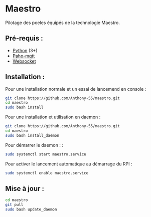 # Maestro
 Pilotage des poeles équipés de la technologie Maestro.
 
 Pré-requis :
 ------------
* [Python](http://www.python.org) (3+)
* [Paho-mqtt](https://pypi.org/project/paho-mqtt/)
* [Websocket](https://pypi.org/project/websocket_client/)
	
Installation :
--------------

Pour une installation normale et un essai de lancemend en console :
```sh
git clone https://github.com/Anthony-55/maestro.git
cd maestro
sudo bash install
```
Pour une installation et utilisation en daemon :
```sh
git clone https://github.com/Anthony-55/maestro.git
cd maestro
sudo bash install_daemon
```

Pour démarrer le daemon : :
```sh
sudo systemctl start maestro.service
```

Pour activer le lancement automatique au démarrage du RPI :
```sh
sudo systemctl enable maestro.service
```

Mise à jour :
-------------

```sh
cd maestro
git pull
sudo bash update_daemon
```

